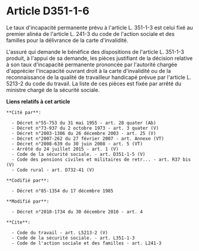 # Article D351-1-6

Le taux d'incapacité permanente prévu à l'article L. 351-1-3 est celui fixé au premier alinéa de l'article L. 241-3 du code
de l'action sociale et des familles pour la délivrance de la carte d'invalidité.

L'assuré qui demande le bénéfice des dispositions de l'article L. 351-1-3 produit, à l'appui de sa demande, les pièces
justifiant de la décision relative à son taux d'incapacité permanente prononcée par l'autorité chargée d'apprécier
l'incapacité ouvrant droit à la carte d'invalidité ou de la reconnaissance de la qualité de travailleur handicapé prévue par
l'article L. 5213-2 du code du travail. La liste de ces pièces est fixée par arrêté du ministre chargé de la sécurité
sociale.

**Liens relatifs à cet article**

	**Cité par**:

	  - Décret n°55-753 du 31 mai 1955 - art. 28 quater (Ab)
	  - Décret n°73-937 du 2 octobre 1973 - art. 3 quater (V)
	  - Décret n°2003-1306 du 26 décembre 2003 - art. 25 (V)
	  - Décret n°2007-262 du 27 février 2007 - art. Annexe (VT)
	  - Décret n°2008-639 du 30 juin 2008 - art. 5 (VT)
	  - Arrêté du 24 juillet 2015 - art. 1 (V)
	  - Code de la sécurité sociale. - art. D351-1-5 (V)
	  - Code des pensions civiles et militaires de retr... - art. R37 bis (V)
	  - Code rural - art. D732-41 (V)

	**Codifié par**:

	  - Décret n°85-1354 du 17 décembre 1985

	**Modifié par**:

	  - Décret n°2010-1734 du 30 décembre 2010 - art. 4

	**Cite**:

	  - Code du travail - art. L5213-2 (V)
	  - Code de la sécurité sociale. - art. L351-1-3
	  - Code de l'action sociale et des familles - art. L241-3
